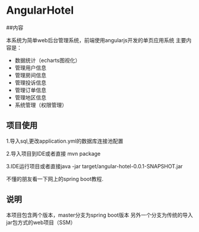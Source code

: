 # AngularHotel

##内容

本系统为简单web后台管理系统，前端使用angularjs开发的单页应用系统
主要内容是：

 * 数据统计（echarts图视化）
 * 管理用户信息
 * 管理房间信息
 * 管理投诉信息
 * 管理订单信息
 * 管理地区信息
 * 系统管理（权限管理）


## 项目使用
1.导入sql,更改application.yml的数据库连接池配置

2.导入项目到IDE或者直接 mvn package

3.IDE运行项目或者直接java -jar target/angular-hotel-0.0.1-SNAPSHOT.jar

不懂的朋友看一下网上的spring boot教程.


## 说明
本项目包含两个版本，master分支为spring boot版本
另外一个分支为传统的导入jar包方式的web项目（SSM）










